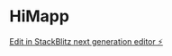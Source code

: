 # HiMapp

[Edit in StackBlitz next generation editor ⚡️](https://stackblitz.com/~/github.com/Dbankhansen/HiMapp)